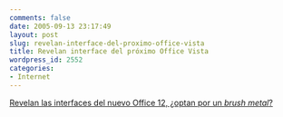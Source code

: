```yaml
---
comments: false
date: 2005-09-13 23:17:49
layout: post
slug: revelan-interface-del-proximo-office-vista
title: Revelan interface del próximo Office Vista
wordpress_id: 2552
categories:
- Internet
---
```


[Revelan las interfaces del nuevo Office 12, ¿optan por un _brush metal_?](http://pdc.xbetas.com/?page=o12preview1)
